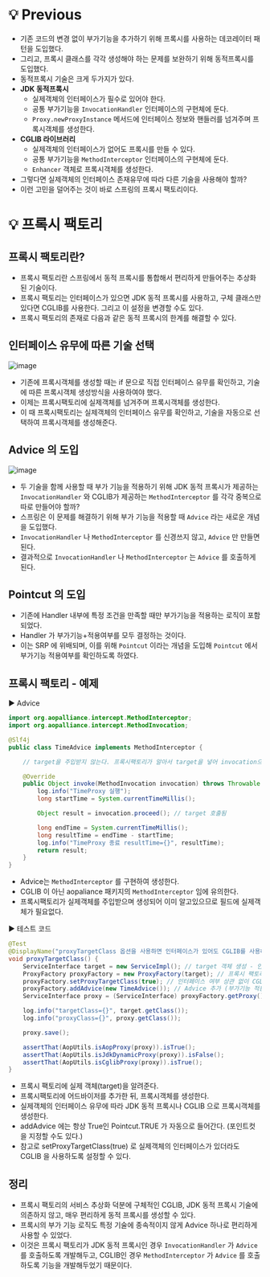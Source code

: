 # 💡 Previous
- 기존 코드의 변경 없이 부가기능을 추가하기 위해 프록시를 사용하는 데코레이터 패턴을 도입했다.
- 그리고, 프록시 클래스를 각각 생성해야 하는 문제를 보완하기 위해 동적프록시를 도입했다.
- 동적프록시 기술은 크게 두가지가 있다.
- **JDK 동적프록시**
  - 실제객체의 인터페이스가 필수로 있어야 한다.
  - 공통 부가기능을 `InvocationHandler` 인터페이스의 구현체에 둔다.
  - `Proxy.newProxyInstance` 메서드에 인터페이스 정보와 핸들러를 넘겨주며 프록시객체를 생성한다.
- **CGLIB 라이브러리**
  - 실제객체의 인터페이스가 없어도 프록시를 만들 수 있다.
  - 공통 부가기능을 `MethodInterceptor` 인터페이스의 구현체에 둔다.
  - `Enhancer` 객체로 프록시객체를 생성한다.
- 그렇다면 실제객체의 인터페이스 존재유무에 따라 다른 기술을 사용해야 할까?
- 이런 고민을 덜어주는 것이 바로 스프링의 프록시 팩토리이다.

# 💡 프록시 팩토리
## 프록시 팩토리란?
- 프록시 팩토리란 스프링에서 동적 프록시를 통합해서 편리하게 만들어주는 추상화된 기술이다.
- 프록시 팩토리는 인터페이스가 있으면 JDK 동적 프록시를 사용하고, 구체 클래스만 있다면 CGLIB를 사용한다. 그리고 이 설정을 변경할 수도 있다.
- 프록시 팩토리의 존재로 다음과 같은 동적 프록시의 한계를 해결할 수 있다.

## 인터페이스 유무에 따른 기술 선택
![image](https://github.com/shin-je-woo/TIL/assets/39439576/35cf9223-ad27-41b3-9a4c-76f9af12660b)
- 기존에 프록시객체를 생성할 때는 if 문으로 직접 인터페이스 유무를 확인하고, 기술에 따른 프록시객체 생성방식을 사용하여야 했다.
- 이제는 프록시팩토리에 실제객체를 넘겨주며 프록시객체를 생성한다.
- 이 때 프록시팩토리는 실제객체의 인터페이스 유무를 확인하고, 기술을 자동으로 선택하여 프록시객체를 생성해준다.

## Advice 의 도입
![image](https://github.com/shin-je-woo/TIL/assets/39439576/023641e7-d4e8-4f9c-89c2-68497d69b0e9)
- 두 기술을 함께 사용할 때 부가 기능을 적용하기 위해 JDK 동적 프록시가 제공하는 `InvocationHandler` 와 CGLIB가 제공하는 `MethodInterceptor` 를 각각 중복으로 따로 만들어야 할까?
- 스프링은 이 문제를 해결하기 위해 부가 기능을 적용할 때 `Advice` 라는 새로운 개념을 도입했다.
- `InvocationHandler` 나 `MethodInterceptor` 를 신경쓰지 않고, `Advice` 만 만들면 된다.
- 결과적으로 `InvocationHandler` 나 `MethodInterceptor` 는 `Advice` 를 호출하게 된다.

## Pointcut 의 도입
- 기존에 Handler 내부에 특정 조건을 만족할 때만 부가기능을 적용하는 로직이 포함되었다.
- Handler 가 부가기능+적용여부를 모두 결정하는 것이다.
- 이는 SRP 에 위배되며, 이를 위해 `Pointcut` 이라는 개념을 도입해 `Pointcut` 에서 부가기능 적용여부를 확인하도록 하였다.

## 프록시 팩토리 - 예제
▶️ Advice
```java
import org.aopalliance.intercept.MethodInterceptor;
import org.aopalliance.intercept.MethodInvocation;

@Slf4j
public class TimeAdvice implements MethodInterceptor {

    // target을 주입받지 않는다. 프록시팩토리가 알아서 target을 넣어 invocation으로 전달해줌.

    @Override
    public Object invoke(MethodInvocation invocation) throws Throwable {
        log.info("TimeProxy 실행");
        long startTime = System.currentTimeMillis();

        Object result = invocation.proceed(); // target 호출됨

        long endTime = System.currentTimeMillis();
        long resultTime = endTime - startTime;
        log.info("TimeProxy 종료 resultTime={}", resultTime);
        return result;
    }
}
```
- Advice는 `MethodInterceptor` 를 구현하여 생성한다.
- CGLIB 이 아닌 aopaliance 패키지의 `MethodInterceptor` 임에 유의한다.
- 프록시팩토리가 실제객체를 주입받으며 생성되어 이미 알고있으므로 필드에 실제객체가 필요없다.

▶️ 테스트 코드
```java
@Test
@DisplayName("proxyTargetClass 옵션을 사용하면 인터페이스가 있어도 CGLIB를 사용하고, 클래스 기반 프록시 사용")
void proxyTargetClass() {
    ServiceInterface target = new ServiceImpl(); // target 객체 생성 - 인터페이스 기반
    ProxyFactory proxyFactory = new ProxyFactory(target); // 프록시 팩토리 생성 - target을 넘겨줌
    proxyFactory.setProxyTargetClass(true); // 인터페이스 여부 상관 없이 CGLIB 적용
    proxyFactory.addAdvice(new TimeAdvice()); // Advice 추가 (부가기능 적용)
    ServiceInterface proxy = (ServiceInterface) proxyFactory.getProxy(); // 프록시팩토리에서 프록시 객체 생성

    log.info("targetClass={}", target.getClass());
    log.info("proxyClass={}", proxy.getClass());

    proxy.save();

    assertThat(AopUtils.isAopProxy(proxy)).isTrue();
    assertThat(AopUtils.isJdkDynamicProxy(proxy)).isFalse();
    assertThat(AopUtils.isCglibProxy(proxy)).isTrue();
}
```
- 프록시 팩토리에 실제 객체(target)을 알려준다.
- 프록시팩토리에 어드바이저를 추가한 뒤, 프록시객체를 생성한다.
- 실제객체의 인터페이스 유무에 따라 JDK 동적 프록시나 CGLIB 으로 프록시객체를 생성한다.
- addAdvice 에는 항상 True인 Pointcut.TRUE 가 자동으로 들어간다. (포인트컷을 지정할 수도 있다.)
- 참고로 setProxyTargetClass(true) 로 실제객체의 인터페이스가 있더라도 CGLIB 을 사용하도록 설정할 수 있다.

## 정리
- 프록시 팩토리의 서비스 추상화 덕분에 구체적인 CGLIB, JDK 동적 프록시 기술에 의존하지 않고, 매우 편리하게 동적 프록시를 생성할 수 있다.
- 프록시의 부가 기능 로직도 특정 기술에 종속적이지 않게 Advice 하나로 편리하게 사용할 수 있었다.
- 이것은 프록시 팩토리가 JDK 동적 프록시인 경우 `InvocationHandler` 가 `Advice` 를 호출하도록 개발해두고, CGLIB인 경우 `MethodInterceptor` 가 `Advice` 를 호출하도록 기능을 개발해두었기 때문이다.

